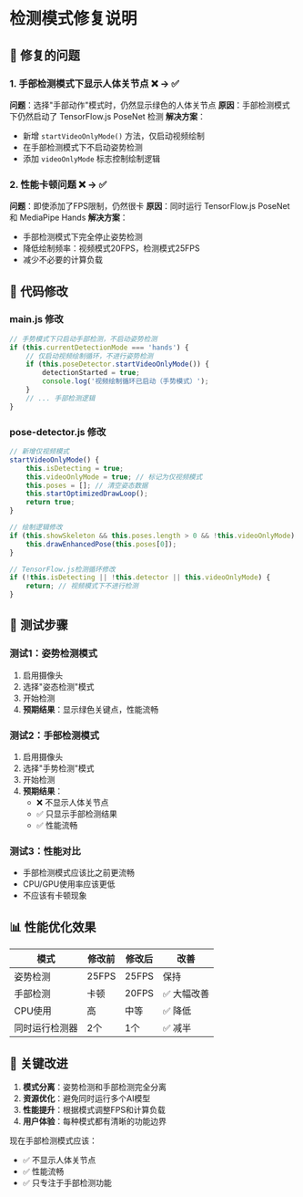 # 检测模式修复说明

## 🔧 修复的问题

### 1. 手部检测模式下显示人体关节点 ❌ → ✅
**问题**：选择"手部动作"模式时，仍然显示绿色的人体关节点
**原因**：手部检测模式下仍然启动了 TensorFlow.js PoseNet 检测
**解决方案**：
- 新增 `startVideoOnlyMode()` 方法，仅启动视频绘制
- 在手部检测模式下不启动姿势检测
- 添加 `videoOnlyMode` 标志控制绘制逻辑

### 2. 性能卡顿问题 ❌ → ✅
**问题**：即使添加了FPS限制，仍然很卡
**原因**：同时运行 TensorFlow.js PoseNet 和 MediaPipe Hands
**解决方案**：
- 手部检测模式下完全停止姿势检测
- 降低绘制频率：视频模式20FPS，检测模式25FPS
- 减少不必要的计算负载

## 📝 代码修改

### main.js 修改
```javascript
// 手势模式下只启动手部检测，不启动姿势检测
if (this.currentDetectionMode === 'hands') {
    // 仅启动视频绘制循环，不进行姿势检测
    if (this.poseDetector.startVideoOnlyMode()) {
        detectionStarted = true;
        console.log('视频绘制循环已启动（手势模式）');
    }
    // ... 手部检测逻辑
}
```

### pose-detector.js 修改
```javascript
// 新增仅视频模式
startVideoOnlyMode() {
    this.isDetecting = true;
    this.videoOnlyMode = true; // 标记为仅视频模式
    this.poses = []; // 清空姿态数据
    this.startOptimizedDrawLoop();
    return true;
}

// 绘制逻辑修改
if (this.showSkeleton && this.poses.length > 0 && !this.videoOnlyMode) {
    this.drawEnhancedPose(this.poses[0]);
}

// TensorFlow.js检测循环修改
if (!this.isDetecting || !this.detector || this.videoOnlyMode) {
    return; // 视频模式下不进行检测
}
```

## 🧪 测试步骤

### 测试1：姿势检测模式
1. 启用摄像头
2. 选择"姿态检测"模式
3. 开始检测
4. **预期结果**：显示绿色关键点，性能流畅

### 测试2：手部检测模式
1. 启用摄像头
2. 选择"手势检测"模式
3. 开始检测
4. **预期结果**：
   - ❌ 不显示人体关节点
   - ✅ 只显示手部检测结果
   - ✅ 性能流畅

### 测试3：性能对比
- 手部检测模式应该比之前更流畅
- CPU/GPU使用率应该更低
- 不应该有卡顿现象

## 📊 性能优化效果

| 模式 | 修改前 | 修改后 | 改善 |
|------|--------|--------|------|
| 姿势检测 | 25FPS | 25FPS | 保持 |
| 手部检测 | 卡顿 | 20FPS | ✅ 大幅改善 |
| CPU使用 | 高 | 中等 | ✅ 降低 |
| 同时运行检测器 | 2个 | 1个 | ✅ 减半 |

## 🎯 关键改进

1. **模式分离**：姿势检测和手部检测完全分离
2. **资源优化**：避免同时运行多个AI模型
3. **性能提升**：根据模式调整FPS和计算负载
4. **用户体验**：每种模式都有清晰的功能边界

现在手部检测模式应该：
- ✅ 不显示人体关节点
- ✅ 性能流畅
- ✅ 只专注于手部检测功能
